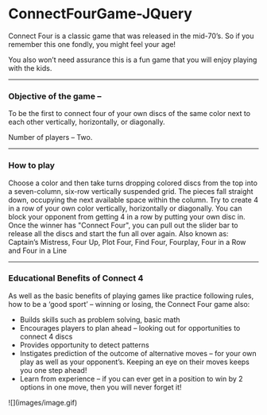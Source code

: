 
<html>
  <head>
    <title></title>
  </head>
  <body>
    <h1>ConnectFourGame-JQuery</h1>
Connect Four is a classic game that was released in the mid-70’s. So if you remember this one fondly, you might feel your age!

You also won’t need assurance this is a fun game that you will enjoy playing with the kids.
<hr>
    <h3> Objective of the game – </h3> 
To be the first to connect four of your own discs of the same color next to each other vertically, horizontally, or diagonally.

Number of players – Two.
<hr>
    <h3> How to play </h3>

Choose a color and then take turns dropping colored discs from the top into a seven-column, six-row vertically suspended grid.
The pieces fall straight down, occupying the next available space within the column.
Try to create 4 in a row of your own color vertically, horizontally or diagonally. You can block your opponent from getting 4 in a row by putting your own disc in.
Once the winner has "Connect Four", you can pull out the slider bar to release all the discs and start the fun all over again.
Also known as: Captain’s Mistress, Four Up, Plot Four, Find Four, Fourplay, Four in a Row and Four in a Line
    
<hr>
    <h3> Educational Benefits of Connect 4 </h3>
As well as the basic benefits of playing games like practice following rules, how to be a ‘good sport’ – winning or losing, the Connect Four game also:
      <ul>
        <li>Builds skills such as problem solving, basic math</li>
        <li>Encourages players to plan ahead – looking out for opportunities to connect 4 discs</li>
        <li>Provides opportunity to detect patterns</li>
        <li>Instigates prediction of the outcome of alternative moves – for your own play as well as your opponent’s. Keeping an eye on their moves keeps you one step ahead!</li>
        <li>Learn from experience – if you can ever get in a position to win by 2 options in one move, then you will never forget it!</li>
      </ul>
  </body>
  </html>
![](images/image.gif)


